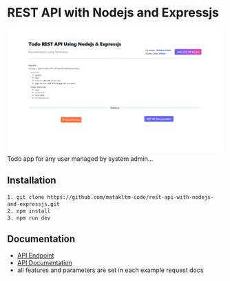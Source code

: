 # REST API with Nodejs and Expressjs
![API Endpoin](https://raw.githubusercontent.com/matakltm-code/rest-api-with-nodejs-and-expressjs/main/rest-api-with-nodejs-and-expressjs.png)
Todo app for any user managed by system admin...

## Installation

    1. git clone https://github.com/matakltm-code/rest-api-with-nodejs-and-expressjs.git
    2. npm install
    3. npm run dev

## Documentation

- [API Endpoint](https://rest-api-nodejs-and-express.herokuapp.com/)
- [API Documentation](https://documenter.getpostman.com/view/12136658/UVsHV8PT)
- all features and parameters are set in each example request docs
